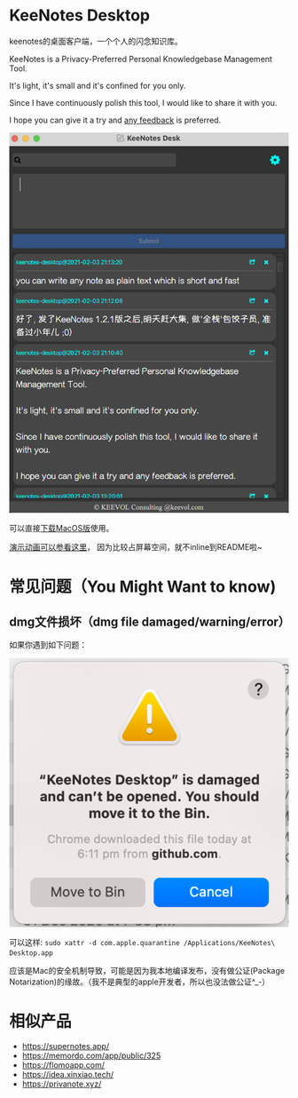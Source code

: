 # KeeNotes Desktop

keenotes的桌面客户端，一个个人的闪念知识库。

KeeNotes is a Privacy-Preferred Personal Knowledgebase Management Tool.

It's light, it's small and it's confined for you only.

Since I have continuously polish this tool, I would like to share it with you.

I hope you can give it a try and [any feedback](https://github.com/keevol/keenotes-desktop/issues) is preferred.

![](images/how_it_look.png)

可以直接[下载MacOS版](https://github.com/keevol/keenotes-desktop/releases)使用。

[演示动画可以参看这里](https://github.com/keevol/keenotes-desktop/releases/download/v1.2.1/Screen-Recording-2021-02-03-at-21.44.34.gif)， 因为比较占屏幕空间，就不inline到README啦~

# 常见问题（You Might Want to know)

## dmg文件损坏（dmg file damaged/warning/error）

如果你遇到如下问题：

![](images/dmg-damaged.png)

可以这样: `sudo xattr -d com.apple.quarantine /Applications/KeeNotes\ Desktop.app`

应该是Mac的安全机制导致，可能是因为我本地编译发布，没有做公证(Package Notarization)的缘故。（我不是典型的apple开发者，所以也没法做公证^_-）

# 相似产品

- https://supernotes.app/
- https://memordo.com/app/public/325
- https://flomoapp.com/
- https://idea.xinxiao.tech/
- https://privanote.xyz/

